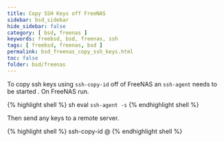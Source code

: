 ```yaml
---
title: Copy SSH Keys off FreeNAS
sidebar: bsd_sidebar
hide_sidebar: false
category: [ bsd, freenas ]
keywords: freebsd, bsd, freenas, ssh
tags: [ freebsd, freenas, bsd ]
permalink: bsd_freenas_copy_ssh_keys.html
toc: false
folder: bsd/freenas
---
```


To copy ssh keys using ```ssh-copy-id``` off of FreeNAS an ```ssh-agent``` needs to be started . On FreeNAS run.

{% highlight shell %}
sh
eval `ssh-agent -s`
{% endhighlight shell %}

Then send any keys to a remote server.

{% highlight shell %}
ssh-copy-id <user>@<ip address>
{% endhighlight shell %}
